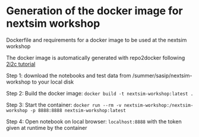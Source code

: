 # Generation of the docker image for nextsim workshop

Dockerfile and requirements for a docker image to be used at the nextsim workshop

The docker image is automatically generated with repo2docker following [2i2c tutorial](https://docs.2i2c.org/admin/howto/environment/hub-user-image-template-guide/)

Step 1: download the notebooks and test data from /summer/sasip/nextsim-workshop to your local disk

Step 2: Build the docker image: `docker build -t nextsim-workshop:latest .`

Step 3: Start the container: `docker run --rm -v nextsim-workshop:/nextsim-workshop -p 8888:8888 nextsim-workshop:latest`

Step 4: Open notebook on local browser: `localhost:8888` with the token given at runtime by the container
